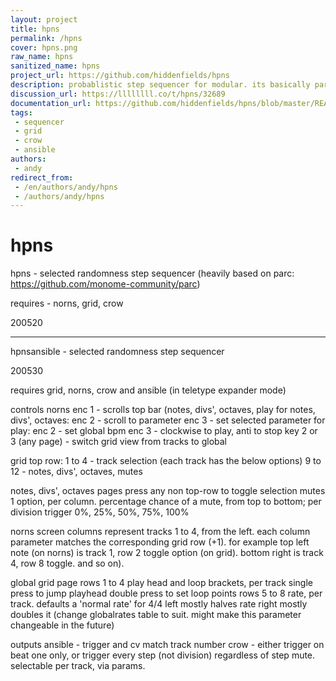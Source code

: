 ```yaml
---
layout: project
title: hpns
permalink: /hpns
cover: hpns.png
raw_name: hpns
sanitized_name: hpns
project_url: https://github.com/hiddenfields/hpns
description: probablistic step sequencer for modular. its basically parc
discussion_url: https://llllllll.co/t/hpns/32689
documentation_url: https://github.com/hiddenfields/hpns/blob/master/README.md
tags:
 - sequencer
 - grid
 - crow
 - ansible
authors:
 - andy
redirect_from:
 - /en/authors/andy/hpns
 - /authors/andy/hpns
---
```

# hpns
hpns - selected randomness step sequencer
(heavily based on parc: https://github.com/monome-community/parc)

requires - norns, grid, crow

200520

---------

hpnsansible - selected randomness step sequencer

200530

requires grid, norns, crow and ansible (in teletype expander mode)

controls
norns
enc 1 - scrolls top bar (notes, divs', octaves, play
 for notes, divs', octaves:
  enc 2 - scroll to parameter
  enc 3 - set selected parameter
 for play:
  enc 2 - set global bpm
  enc 3 - clockwise to play, anti to stop
 key 2 or 3 (any page) - switch grid view from tracks to global

grid
 top row:
  1 to 4 - track selection (each track has the below options)
  9 to 12 - notes, divs', octaves, mutes

 notes, divs', octaves pages
  press any non top-row to toggle selection
 mutes
  1 option, per column. percentage chance of a mute,
  from top to bottom; per division trigger
  0%, 25%, 50%, 75%, 100%

norns  screen columns represent tracks 1 to 4, from the left.
each column parameter matches the corresponding grid row (+1).
for example top left note (on norns) is track 1,  row 2 toggle option (on grid).
bottom right is track 4, row 8 toggle. and so on).

global grid page
 rows 1 to 4
  play head and loop brackets, per track
  single press to jump playhead
  double press to set loop points
 rows 5 to 8
  rate, per track.
  defaults a 'normal rate' for 4/4
  left mostly halves rate
  right mostly doubles it
  (change globalrates table to suit. might make this parameter changeable in the future)

outputs
 ansible - trigger and cv match track number
 crow - either trigger on beat one only, or
             trigger every step (not division)
             regardless of step mute.
             selectable per track, via params.
